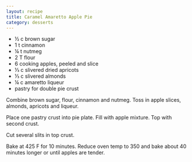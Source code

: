 ```yaml
---
layout: recipe
title: Caramel Amaretto Apple Pie
category: desserts
---
```

- ½ c brown sugar
- 1 t cinnamon
- ¼ t nutmeg
- 2 T flour
- 6 cooking apples, peeled and slice
- ⅓ c slivered dried apricots
- ⅓ c slivered almonds
- ¼ c amaretto liqueur
- pastry for double pie crust
  
Combine brown sugar, flour, cinnamon and nutmeg. Toss in apple slices, almonds, apricots and liqueur. 

Place one pastry crust into pie plate. Fill with apple mixture. Top with second crust.

Cut several slits in top crust.

Bake at 425 F for 10 minutes. Reduce oven temp to 350 and bake about 40 minutes longer or until apples are tender.
